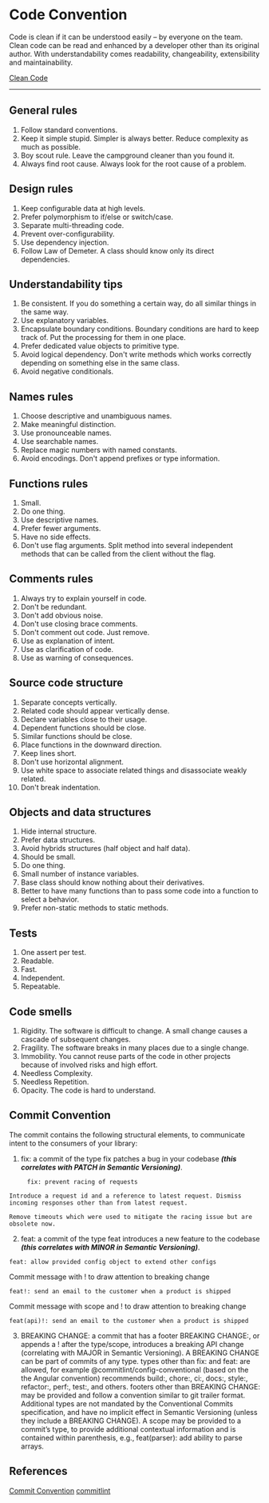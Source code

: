 # Code Convention

Code is clean if it can be understood easily – by everyone on the team. Clean code can be read and enhanced by a developer other than its original author. With understandability comes readability, changeability, extensibility and maintainability.

[Clean Code](https://articulo.mercadolibre.cl/MLC-530498327-codigo-limpio-clean-code-manual-de-estilo-para-el-de-_JM?matt_tool=18461308&matt_word=&matt_source=google&matt_campaign_id=14571108129&matt_ad_group_id=127312331935&matt_match_type=&matt_network=g&matt_device=c&matt_creative=544390938376&matt_keyword=&matt_ad_position=&matt_ad_type=pla&matt_merchant_id=477912488&matt_product_id=MLC530498327&matt_product_partition_id=1413190260146&matt_target_id=aud-1660317627279:pla-1413190260146&gclid=Cj0KCQjw0oyYBhDGARIsAMZEuMvOmxUmtE_HJTpi-29JP_lr4IGNZN5H_hxkvASrQDF8HcwyZ7viXosaAke5EALw_wcB)
_____________________________________

## General rules
1. Follow standard conventions.
2. Keep it simple stupid. Simpler is always better. Reduce complexity as much as possible.
3. Boy scout rule. Leave the campground cleaner than you found it.
4. Always find root cause. Always look for the root cause of a problem.

## Design rules
1. Keep configurable data at high levels.
2. Prefer polymorphism to if/else or switch/case.
3. Separate multi-threading code.
4. Prevent over-configurability.
5. Use dependency injection.
6. Follow Law of Demeter. A class should know only its direct dependencies.

## Understandability tips
1. Be consistent. If you do something a certain way, do all similar things in the same way.
2. Use explanatory variables.
3. Encapsulate boundary conditions. Boundary conditions are hard to keep track of. Put the processing for them in one place.
4. Prefer dedicated value objects to primitive type.
5. Avoid logical dependency. Don't write methods which works correctly depending on something else in the same class.
6. Avoid negative conditionals.

## Names rules
1. Choose descriptive and unambiguous names.
2. Make meaningful distinction.
3. Use pronounceable names.
4. Use searchable names.
5. Replace magic numbers with named constants.
6. Avoid encodings. Don't append prefixes or type information.

## Functions rules
1. Small.
2. Do one thing.
3. Use descriptive names.
4. Prefer fewer arguments.
5. Have no side effects.
6. Don't use flag arguments. Split method into several independent methods that can be called from the client without the flag.

## Comments rules
1. Always try to explain yourself in code.
2. Don't be redundant.
3. Don't add obvious noise.
4. Don't use closing brace comments.
5. Don't comment out code. Just remove.
6. Use as explanation of intent.
7. Use as clarification of code.
8. Use as warning of consequences.

## Source code structure
1. Separate concepts vertically.
2. Related code should appear vertically dense.
3. Declare variables close to their usage.
4. Dependent functions should be close.
5. Similar functions should be close.
6. Place functions in the downward direction.
7. Keep lines short.
8. Don't use horizontal alignment.
9. Use white space to associate related things and disassociate weakly related.
10. Don't break indentation.

## Objects and data structures
1. Hide internal structure.
2. Prefer data structures.
3. Avoid hybrids structures (half object and half data).
4. Should be small.
5. Do one thing.    
6. Small number of instance variables.
7. Base class should know nothing about their derivatives.
8. Better to have many functions than to pass some code into a function to select a behavior.
9. Prefer non-static methods to static methods.

## Tests
1. One assert per test.
2. Readable.
3. Fast.
4. Independent.
5. Repeatable.

## Code smells
1. Rigidity. The software is difficult to change. A small change causes a cascade of subsequent changes.
2. Fragility. The software breaks in many places due to a single change.
3. Immobility. You cannot reuse parts of the code in other projects because of involved risks and high effort.
4. Needless Complexity.
5. Needless Repetition.
6. Opacity. The code is hard to understand.

## Commit Convention
The commit contains the following structural elements, to communicate intent to the consumers of your library:

1. fix: a commit of the type fix patches a bug in your codebase ***(this correlates with PATCH in Semantic Versioning)***.
```shell
     fix: prevent racing of requests

Introduce a request id and a reference to latest request. Dismiss
incoming responses other than from latest request.

Remove timeouts which were used to mitigate the racing issue but are
obsolete now.
```
2. feat: a commit of the type feat introduces a new feature to the codebase ***(this correlates with MINOR in Semantic Versioning)***.
```shell
feat: allow provided config object to extend other configs
```
Commit message with ! to draw attention to breaking change
```shell
feat!: send an email to the customer when a product is shipped
```
Commit message with scope and ! to draw attention to breaking change
```shell
feat(api)!: send an email to the customer when a product is shipped
```

3. BREAKING CHANGE: a commit that has a footer BREAKING CHANGE:, or appends a ! after the type/scope, introduces a breaking API change (correlating with MAJOR in Semantic Versioning). A BREAKING CHANGE can be part of commits of any type.
types other than fix: and feat: are allowed, for example @commitlint/config-conventional (based on the the Angular convention) recommends build:, chore:, ci:, docs:, style:, refactor:, perf:, test:, and others.
footers other than BREAKING CHANGE: <description> may be provided and follow a convention similar to git trailer format.
Additional types are not mandated by the Conventional Commits specification, and have no implicit effect in Semantic Versioning (unless they include a BREAKING CHANGE). A scope may be provided to a commit’s type, to provide additional contextual information and is contained within parenthesis, e.g., feat(parser): add ability to parse arrays.

## References
[Commit Convention](https://www.conventionalcommits.org/en/v1.0.0/#summary)
[commitlint](https://github.com/conventional-changelog/commitlint)

